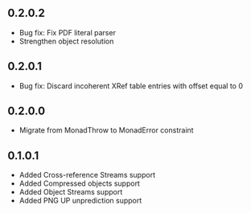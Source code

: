 0.2.0.2
-------
* Bug fix: Fix PDF literal parser
* Strengthen object resolution

0.2.0.1
-------
* Bug fix: Discard incoherent XRef table entries with offset equal to 0

0.2.0.0
-------
* Migrate from MonadThrow to MonadError constraint

0.1.0.1
-------
* Added Cross-reference Streams support
* Added Compressed objects support
* Added Object Streams support
* Added PNG UP unprediction support
